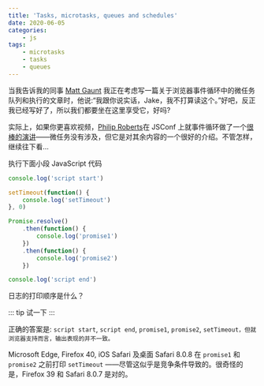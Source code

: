 ```yaml
---
title: 'Tasks, microtasks, queues and schedules'
date: 2020-06-05
categories:
    - js
tags:
    - microtasks
    - tasks
    - queues
---
```


当我告诉我的同事 [Matt Gaunt](https://twitter.com/gauntface) 我正在考虑写一篇关于浏览器事件循环中的微任务队列和执行的文章时，他说:“我跟你说实话，Jake，我不打算读这个。”好吧，反正我已经写好了，所以我们都要坐在这里享受它，好吗?

实际上，如果你更喜欢视频，[Philip Roberts](https://twitter.com/philip_roberts)在 JSConf 上就事件循环做了一个[很棒的演讲](https://www.youtube.com/watch?v=8aGhZQkoFbQ)——微任务没有涉及，但它是对其余内容的一个很好的介绍。不管怎样，继续往下看…

执行下面小段 JavaScript 代码

```js
console.log('script start')

setTimeout(function() {
    console.log('setTimeout')
}, 0)

Promise.resolve()
    .then(function() {
        console.log('promise1')
    })
    .then(function() {
        console.log('promise2')
    })

console.log('script end')
```

日志的打印顺序是什么？

::: tip
试一下
:::

正确的答案是: `script start`, `script end`, `promise1`, `promise2`, `setTimeout，但就浏览器支持而言，输出表现的并不一致。`

Microsoft Edge, Firefox 40, iOS Safari 及桌面 Safari 8.0.8 在 `promise1` 和 `promise2` 之前打印 `setTimeout` ——尽管这似乎是竞争条件导致的。很奇怪的是，Firefox 39 和 Safari 8.0.7 是对的。
